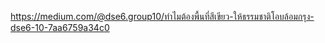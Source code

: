 https://medium.com/@dse6.group10/ทำไมต้องพื้นที่สีเขียว-ให้ธรรมชาติโอบล้อมกรุง-dse6-10-7aa6759a34c0

